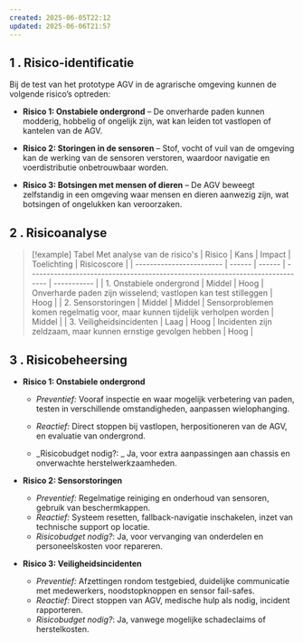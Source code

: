```yaml
---
created: 2025-06-05T22:12
updated: 2025-06-06T21:57
---
```

## 1 . Risico-identificatie  
Bij de test van het prototype AGV in de agrarische omgeving kunnen de volgende risico’s optreden:

- **Risico 1: Onstabiele ondergrond** – De onverharde paden kunnen modderig, hobbelig of ongelijk zijn, wat kan leiden tot vastlopen of kantelen van de AGV.
    
- **Risico 2: Storingen in de sensoren** – Stof, vocht of vuil van de omgeving kan de werking van de sensoren verstoren, waardoor navigatie en voerdistributie onbetrouwbaar worden.
    
- **Risico 3: Botsingen met mensen of dieren** – De AGV beweegt zelfstandig in een omgeving waar mensen en dieren aanwezig zijn, wat botsingen of ongelukken kan veroorzaken.
    

## 2 . Risicoanalyse
> [!example] Tabel Met analyse van de risico's
| Risico                   | Kans   | Impact | Toelichting                                                                   | Risicoscore |
| ------------------------ | ------ | ------ | ----------------------------------------------------------------------------- | ----------- |
| 1. Onstabiele ondergrond | Middel | Hoog   | Onverharde paden zijn wisselend; vastlopen kan test stilleggen                | Hoog        |
| 2. Sensorstoringen       | Middel | Middel | Sensorproblemen komen regelmatig voor, maar kunnen tijdelijk verholpen worden | Middel      |
| 3. Veiligheidsincidenten | Laag   | Hoog   | Incidenten zijn zeldzaam, maar kunnen ernstige gevolgen hebben                | Hoog        |

## 3 . Risicobeheersing

- **Risico 1: Onstabiele ondergrond**
    
    - _Preventief:_ Vooraf inspectie en waar mogelijk verbetering van paden, testen in verschillende omstandigheden, aanpassen wielophanging.
        
    - _Reactief:_  Direct  stoppen bij vastlopen, herpositioneren van de AGV, en evaluatie van ondergrond.
        
    - _Risicobudget nodig?: _ Ja, voor extra aanpassingen aan chassis en onverwachte herstelwerkzaamheden.
        
- **Risico 2: Sensorstoringen**
    - _Preventief:_ Regelmatige reiniging en onderhoud van sensoren, gebruik van beschermkappen.
    - _Reactief:_ Systeem resetten, fallback-navigatie inschakelen, inzet van technische support op locatie.
    - *Risicobudget nodig?*:  Ja, voor vervanging van onderdelen en personeelskosten voor repareren.
        
- **Risico 3: Veiligheidsincidenten**
    
    - _Preventief:_ Afzettingen rondom testgebied, duidelijke communicatie met medewerkers, noodstopknoppen en sensor fail-safes.
    - _Reactief:_ Direct stoppen van AGV, medische hulp als nodig, incident rapporteren.
    - *Risicobudget nodig?*:  Ja, vanwege mogelijke schadeclaims of herstelkosten.